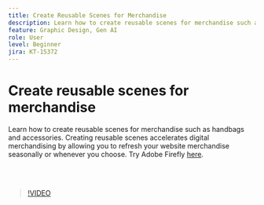 ```yaml
---
title: Create Reusable Scenes for Merchandise
description: Learn how to create reusable scenes for merchandise such as handbags and accessories
feature: Graphic Design, Gen AI
role: User
level: Beginner
jira: KT-15372
---
```

# Create reusable scenes for merchandise

Learn how to create reusable scenes for merchandise such as handbags and accessories. Creating reusable scenes accelerates digital merchandising by allowing you to refresh your website merchandise seasonally or whenever you choose. Try Adobe Firefly [here](https://firefly.adobe.com/).

<br>&nbsp;

>[!VIDEO](https://video.tv.adobe.com/v/3428765?quality=12&learn=on&hidetitle=true)